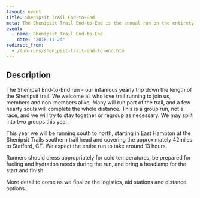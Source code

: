 ```yaml
---
layout: event
title: Shenipsit Trail End-to-End
meta: The Shenipsit Trail End-to-End is the annual run on the entirety of the blue-blazed Shenipsit Trail.
event: 
  - name: Shenipsit Trail End-to-End
    date: "2018-11-24"
redirect_from:
  - /fun-runs/shenipsit-trail-end-to-end.htm
---
```


## Description
The Shenipsit End-to-End run - our infamous yearly trip down the length of the Shenipsit trail. We welcome all who love trail running to join us, members and non-members alike. Many will run part of the trail, and a few hearty souls will complete the whole distance. This is a group run, not a race, and we will try to stay together or regroup as necessary. We may split into two groups this year.

This year we will be running south to north, starting in East Hampton at the Shenipsit Trails southern trail head and covering the approximately 42miles to Stafford, CT. We expect the entire run to take around 13 hours.

Runners should dress appropriately for cold temperatures, be prepared for fueling and hydration needs during the run, and bring a headlamp for the start and finish.

More detail to come as we finalize the logistics, aid stations and distance options.